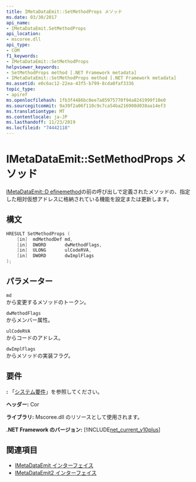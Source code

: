 ```yaml
---
title: IMetaDataEmit::SetMethodProps メソッド
ms.date: 03/30/2017
api_name:
- IMetaDataEmit.SetMethodProps
api_location:
- mscoree.dll
api_type:
- COM
f1_keywords:
- IMetaDataEmit::SetMethodProps
helpviewer_keywords:
- SetMethodProps method [.NET Framework metadata]
- IMetaDataEmit::SetMethodProps method [.NET Framework metadata]
ms.assetid: e0c6ac12-22ea-43f5-b799-8cda0faf3336
topic_type:
- apiref
ms.openlocfilehash: 1fb3f4486bc0ee7a85975770f94a8241999f10e0
ms.sourcegitcommit: 9a39f2a06f110c9c7ca54ba216900d038aa14ef3
ms.translationtype: MT
ms.contentlocale: ja-JP
ms.lasthandoff: 11/23/2019
ms.locfileid: "74442118"
---
```

# <a name="imetadataemitsetmethodprops-method"></a>IMetaDataEmit::SetMethodProps メソッド
[IMetaDataEmit::D efinemethod](../../../../docs/framework/unmanaged-api/metadata/imetadataemit-definemethod-method.md)の前の呼び出しで定義されたメソッドの、指定した相対仮想アドレスに格納されている機能を設定または更新します。  
  
## <a name="syntax"></a>構文  
  
```cpp  
HRESULT SetMethodProps (   
    [in]  mdMethodDef md,   
    [in]  DWORD       dwMethodFlags,  
    [in]  ULONG       ulCodeRVA,   
    [in]  DWORD       dwImplFlags   
);  
```  
  
## <a name="parameters"></a>パラメーター  
 `md`  
 から変更するメソッドのトークン。  
  
 `dwMethodFlags`  
 からメンバー属性。  
  
 `ulCodeRVA`  
 からコードのアドレス。  
  
 `dwImplFlags`  
 からメソッドの実装フラグ。  
  
## <a name="requirements"></a>要件  
 **:** 「[システム要件](../../../../docs/framework/get-started/system-requirements.md)」を参照してください。  
  
 **ヘッダー:** Cor  
  
 **ライブラリ:** Mscoree.dll のリソースとして使用されます。  
  
 **.NET Framework のバージョン:** [!INCLUDE[net_current_v10plus](../../../../includes/net-current-v10plus-md.md)]  
  
## <a name="see-also"></a>関連項目

- [IMetaDataEmit インターフェイス](../../../../docs/framework/unmanaged-api/metadata/imetadataemit-interface.md)
- [IMetaDataEmit2 インターフェイス](../../../../docs/framework/unmanaged-api/metadata/imetadataemit2-interface.md)
